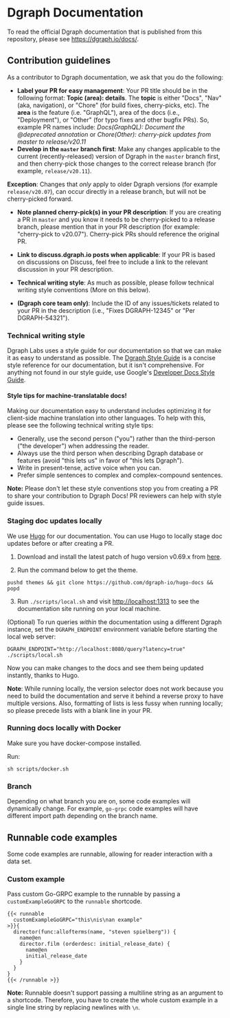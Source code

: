 # Dgraph Documentation

To read the official Dgraph documentation that is published from this repository,
please see https://dgraph.io/docs/.

## Contribution guidelines

As a contributor to Dgraph documentation, we ask that you do the following:
- **Label your PR for easy management**: Your PR title should be in the following format: **Topic (area): details**. The **topic** is either "Docs", "Nav" (aka, navigation), or "Chore" (for build fixes, cherry-picks, etc). The **area** is the feature (i.e. "GraphQL"), area of the docs (i.e., "Deployment"), or "Other" (for typo fixes and other bugfix PRs). So, example PR names include:
 *Docs(GraphQL): Document the @deprecated annotation* or *Chore(Other): cherry-pick updates from master to release/v20.11*
- **Develop in the `master` branch first**: Make any changes applicable to the current (recently-released) version of Dgraph in the `master` branch first, and then cherry-pick those changes to the correct release branch (for example, `release/v20.11`).

 **Exception**: Changes that *only* apply to older Dgraph versions (for example `release/v20.07`), can occur directly in a release branch, but will not be cherry-picked forward.
- **Note planned cherry-pick(s) in your PR description**: If you are creating a PR in `master` and you know it needs to be cherry-picked to a release branch, please mention that in your PR description (for example: "cherry-pick to v20.07"). Cherry-pick PRs should reference the original PR.

- **Link to discuss.dgraph.io posts when applicable**: If your PR is based on discussions on Discuss, feel free to include a link to the relevant discussion in your PR description.

- **Technical writing style**: As much as possible, please follow technical writing style conventions (More on this below).

- **(Dgraph core team only)**: Include the ID of any issues/tickets related to your PR in the description (i.e., "Fixes DGRAPH-12345" or "Per DGRAPH-54321").

### Technical writing style

Dgraph Labs uses a style guide for our documentation so that we can make it as easy to understand as possible. The [Dgraph Style Guide](https://discuss.dgraph.io/t/dgraph-developer-documentation-style-guide/10955) is a concise style reference for our documentation, but it isn't comprehensive. For anything not found in our style guide, use Google's [Developer Docs Style Guide](https://developers.google.com/style/highlights).

#### Style tips for machine-translatable docs!

Making our documentation easy to understand includes optimizing it for client-side machine translation into other languages. To help with this, please see the following technical writing style tips:
- Generally, use the second person ("you") rather than the third-person ("the developer") when addressing the reader.
- Always use the third person when describing Dgraph database or features (avoid "this lets us" in favor of "this lets Dgraph").
- Write in present-tense, active voice when you can.
- Prefer simple sentences to complex and complex-compound sentences.

**Note:** Please don't let these style conventions stop you from creating a PR to share your contribution to Dgraph Docs! PR reviewers can help with style guide issues.

### Staging doc updates locally

We use [Hugo](https://gohugo.io/) for our documentation. You can use Hugo to locally stage doc updates before or after creating a PR.

1. Download and install the latest patch of hugo version v0.69.x from [here](https://github.com/gohugoio/hugo/releases/).

2. Run the command below to get the theme.

```
pushd themes && git clone https://github.com/dgraph-io/hugo-docs && popd
```

3. Run `./scripts/local.sh` and visit [http://localhost:1313](http://localhost:1313) to see the documentation site running on your local machine.

(Optional) To run queries _within_ the documentation using a different Dgraph instance, set the `DGRAPH_ENDPOINT` environment variable before starting the local web server:

```
DGRAPH_ENDPOINT="http://localhost:8080/query?latency=true" ./scripts/local.sh
```

Now you can make changes to the docs and see them being updated instantly, thanks to Hugo.

**Note**: While running locally, the version selector does not work because you need to build the documentation and serve it behind a reverse proxy to have multiple versions. Also, formatting of lists is less fussy when running locally; so please precede lists with a blank line in your PR.

### Running docs locally with Docker

Make sure you have docker-compose installed.

Run:

```
sh scripts/docker.sh
```

### Branch

Depending on what branch you are on, some code examples will dynamically change. 
For example, `go-grpc` code examples will have different import path depending
on the branch name.

## Runnable code examples

Some code examples are runnable, allowing for reader interaction with a data set.

### Custom example

Pass custom Go-GRPC example to the runnable by passing a `customExampleGoGRPC` to the `runnable` shortcode.

```
{{< runnable
  customExampleGoGRPC="this\nis\nan example"
>}}{
  director(func:allofterms(name, "steven spielberg")) {
    name@en
    director.film (orderdesc: initial_release_date) {
      name@en
      initial_release_date
    }
  }
}
{{< /runnable >}}
```

**Note:** Runnable doesn't support passing a multiline string as an argument to a shortcode. Therefore, you have to create the whole custom example in a single line string by replacing newlines with `\n`.

